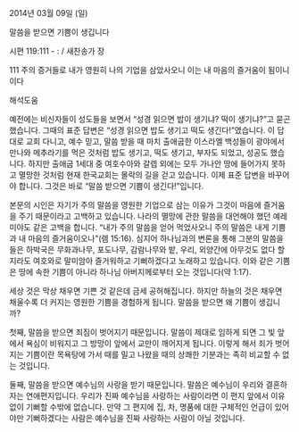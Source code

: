 2014년 03월 09일 (일)

말씀을 받으면 기쁨이 생깁니다



시편 119:111 - : / 새찬송가  장


111 주의 증거들로 내가 영원히 나의 기업을 삼았사오니 이는 내 마음의 즐거움이 됨이니이다

해석도움





예전에는 비신자들이 성도들을 보면서 “성경 읽으면 밥이 생기냐? 떡이 생기냐?”고 묻곤 했습니다. 그때의 표준 답변은 “성경 읽으면 밥도 생기고 떡도 생긴다!”였습니다. 이 답대로 교회 다니고, 예수 믿고, 말씀 받을 때 마치 출애굽한 이스라엘 백성들이 광야에서 만나와 메추라기를 먹은 것처럼 밥도 생기고, 떡도 생기고, 부자도 되었고, 성공도 했습니다. 하지만 출애굽 1세대 중 여호수아와 갈렙 외에는 모두 가나안 땅에 들어가지 못하고 멸망한 것처럼 현재 한국교회는 몰락의 길을 걷고 있습니다. 이제 표준 답변을 바꾸어야 합니다. 그것은 바로 “말씀 받으면 기쁨이 생긴다!”입니다. 

본문의 시인은 자기가 주의 말씀을 영원한 기업으로 삼는 이유가 그것이 마음에 즐거움을 주기 때문이라고 고백하고 있습니다. 나라의 멸망에 관한 말씀을 대언해야 했던 예레미야도 같은 고백을 합니다. “내가 주의 말씀을 얻어 먹었사오니 주의 말씀은 내게 기쁨과 내 마음의 즐거움이오나”(렘 15:16). 심지어 하나님과의 변론을 통해 그분의 말씀을 들은 하박국은 무화과나무, 포도나무, 감람나무와 밭, 우리, 외양간에 아무것도 없다 할지라도 여호와로 말미암아 즐거워하고 기뻐하겠다고 노래하고 있습니다. 이와 같은 기쁨은 땅에 속한 기쁨이 아니라 하나님 아버지께로부터 오는 것입니다(약 1:17). 

세상 것은 막상 채우면 기쁜 것 같은데 금세 공허해집니다. 하지만 하늘의 것은 채우면 채울수록 더 커지는 영원한 기쁨을 경험하게 됩니다. 말씀을 받으면 왜 기쁨이 생깁니까? 

첫째, 말씀을 받으면 죄짐이 벗어지기 때문입니다. 말씀이 제대로 임하게 되면 그 빛 앞에서 욕심이 비워지고 그 방망이 앞에서 교만이 깨어지게 됩니다. 이렇게 해서 죄가 벗어지는 기쁨이란 목욕탕에 가서 때를 밀고 나왔을 때의 상쾌한 기분과는 족히 비교할 수 없는 것입니다. 

둘째, 말씀을 받으면 예수님의 사랑을 받기 때문입니다. 말씀은 예수님이 우리와 결혼하자는 연애편지입니다. 우리가 진짜 예수님을 사랑하는 사람이라면 이 편지 앞에서 이유 없이 기뻐할 수밖에 없습니다. 만약 그 편지에 집, 차, 명품에 대한 구체적인 언급이 있어야만 기뻐하겠다는 사람은 예수님을 진짜 사랑하는 사람이 아닐 것입니다.